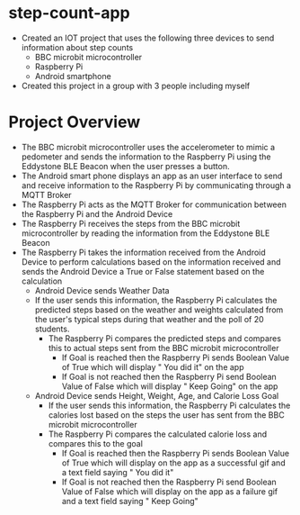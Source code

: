 # step-count-app

* Created an IOT project that uses the following three devices to send information about step counts 
  * BBC microbit microcontroller 
  * Raspberry Pi 
  * Android smartphone
* Created this project in a group with 3 people including myself

# Project Overview

* The BBC microbit microcontroller uses the accelerometer to mimic a pedometer and sends the information to the Raspberry Pi using the Eddystone BLE Beacon when the user presses a button.
* The Android smart phone displays an app as an user interface to send and receive information to the Raspberry Pi by communicating through a MQTT Broker
* The Raspberry Pi acts as the MQTT Broker for communication between the Raspberry Pi and the Android Device
* The Raspberry Pi receives the steps from the BBC microbit microcontroller by reading the information from the Eddystone BLE Beacon
* The Raspberry Pi takes the information received from the Android Device to perform calculations based on the information received and sends the Android Device a True or False statement based on the calculation
  * Android Device sends Weather Data
  * If the user sends this information, the Raspberry Pi calculates the predicted steps based on the weather and weights calculated from the user's typical steps during that weather and the poll of 20 students.
    * The Raspberry Pi compares the predicted steps and compares this to actual steps sent from the BBC microbit microcontroller
      * If Goal is reached then the Raspberry Pi sends Boolean Value of True which will display " You did it" on the app
      * If Goal is not reached then the Raspberry Pi send Boolean Value of False which will display " Keep Going" on the app
  * Android Device sends Height, Weight, Age, and Calorie Loss Goal
    * If the user sends this information, the Raspberry Pi calculates the calories lost based on the steps the user has sent from the BBC microbit microcontroller
    * The Raspberry Pi compares the calculated calorie loss and compares this to the goal
      * If Goal is reached then the Raspberry Pi sends Boolean Value of True which will display on the app as a successful gif and a text field saying " You did it"
      * If Goal is not reached then the Raspberry Pi send Boolean Value of False which will display on the app as a failure gif and a text field saying " Keep Going"

